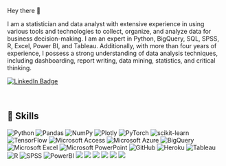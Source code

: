 Hey there 👋

I am a statistician and data analyst with extensive experience in using various tools and technologies to collect, organize, and analyze data for business decision-making. I am an expert in Python, BigQuery, SQL, SPSS, R, Excel, Power BI, and Tableau. Additionally, with more than four years of experience, I possess a strong understanding of data analysis techniques, including dashboarding, report writing, data mining, statistics, and critical thinking.

[![LinkedIn Badge](https://img.shields.io/badge/LinkedIn-Profile-informational?style=flat&logo=linkedin&logoColor=white&color=4AB197)](https://www.linkedin.com/in/ece-yavuzyilmaz-563542253/)


<br>



## 💼 Skills

![Python](https://img.shields.io/badge/Code-Python-3670A0?style=flat&logo=python&logoColor=white&color=4AB197)
![Pandas](https://img.shields.io/badge/Code-Pandas-%23150458.svg?style=flat&logo=pandas&logoColor=white&color=4AB197)
![NumPy](https://img.shields.io/badge/Code-Numpy-%23013243.svg?style=flat&logo=numpy&logoColor=white&color=4AB197)
![Plotly](https://img.shields.io/badge/Code-Plotly-%233F4F75.svg?style=flat&logo=plotly&logoColor=white&color=4AB197)
![PyTorch](https://img.shields.io/badge/Code-PyTorch-%23EE4C2C.svg?style=flat&logo=PyTorch&logoColor=white&color=4AB197)
![scikit-learn](https://img.shields.io/badge/Code-Scikit--learn-%23F7931E.svg?style=flat&logo=scikit-learn&logoColor=white&color=4AB197)
![TensorFlow](https://img.shields.io/badge/Code-TensorFlow-%23FF6F00.svg?style=flat&logo=TensorFlow&logoColor=white&color=4AB197)
![Microsoft Access](https://img.shields.io/badge/Code-Microsoft_Access-A4373A?style=flat&logo=microsoft-access&logoColor=white&color=4AB197)
![Microsoft Azure](https://img.shields.io/badge/Code-Microsoft_Azure-A4373A?style=flat&logo=microsoft-access&logoColor=white&color=4AB197)
![BigQuery](https://img.shields.io/badge/Code-BigQuery-A4373A?style=flat&logo=microsoft-access&logoColor=white&color=4AB197)
![Microsoft Excel](https://img.shields.io/badge/Code-Microsoft_Excel-217346?style=flat&logo=microsoft-excel&logoColor=white&color=4AB197)
![Microsoft PowerPoint](https://img.shields.io/badge/Sytle-Microsoft_PowerPoint-B7472A?style=flat&logo=microsoft-powerpoint&logoColor=white&color=4AB197)
![GitHub](https://img.shields.io/badge/Code-Github-%23121011.svg?style=flat&logo=github&logoColor=white&color=4AB197)
![Heroku](https://img.shields.io/badge/Code-Heroku-%23430098.svg?style=flat&logo=heroku&logoColor=white&color=4AB197)
![Tableau](https://img.shields.io/badge/Style-Tableau-E97627?style=flat&logo=Tableau&logoColor=white&color=4AB197)
![R](https://img.shields.io/badge/Code-R-informational?style=flat&logo=r&logoColor=white&color=4AB197)
![SPSS](https://img.shields.io/badge/Code-SPSS-A4373A?style=flat&logo=microsoft-access&logoColor=white&color=4AB197)
![PowerBI](https://img.shields.io/badge/Sytle-PowerBI-informational?style=flat&logo=PowerBI&logoColor=white&color=4AB197)
![](https://img.shields.io/badge/Code-JavaScript-informational?style=flat&logo=JavaScript&logoColor=white&color=4AB197)
![](https://img.shields.io/badge/Style-CSS-informational?style=flat&logo=css3&logoColor=white&color=4AB197)
![](https://img.shields.io/badge/Code-TypeScript-informational?style=flat&logo=TypeScript&logoColor=white&color=4AB197)
![](https://img.shields.io/badge/Code-SpringBoot-informational?style=flat&logo=Spring&logoColor=white&color=4AB197)
![](https://img.shields.io/badge/Code-CSharp-informational?style=flat&logo=c-sharp&logoColor=white&color=4AB197)
![](https://img.shields.io/badge/Code-MySQL-informational?style=flat&logo=MySQL&logoColor=white&color=4AB197)


<br>




